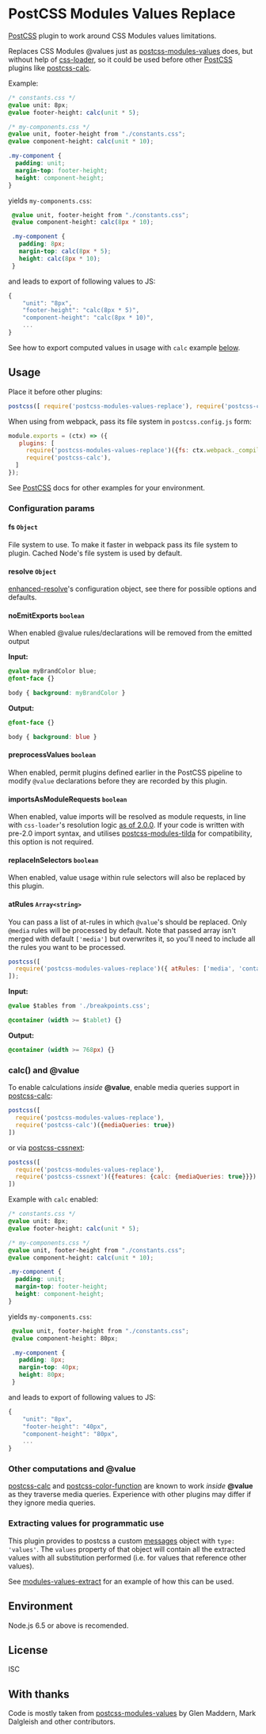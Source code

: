 # PostCSS Modules Values Replace

[PostCSS] plugin to work around CSS Modules values limitations.

[PostCSS]: https://github.com/postcss/postcss
[css-loader]: https://github.com/webpack/css-loader
[postcss-calc]: https://github.com/postcss/postcss-calc
[postcss-cssnext]: https://github.com/MoOx/postcss-cssnext
[postcss-color-function]: https://github.com/postcss/postcss-color-function
[postcss-modules-tilda]: https://github.com/princed/postcss-modules-tilda
[postcss-modules-values]: https://github.com/css-modules/postcss-modules-values
[modules-values-extract]: https://github.com/alexhisen/modules-values-extract
[enhanced-resolve]: https://github.com/webpack/enhanced-resolve/#contributing
Replaces CSS Modules @values just as [postcss-modules-values] does, but without help of [css-loader],
so it could be used before other [PostCSS] plugins like [postcss-calc].

Example:

```css
/* constants.css */
@value unit: 8px;
@value footer-height: calc(unit * 5);

/* my-components.css */
@value unit, footer-height from "./constants.css";
@value component-height: calc(unit * 10);

.my-component {
  padding: unit;
  margin-top: footer-height;
  height: component-height;
}
```

yields `my-components.css`:

```css
 @value unit, footer-height from "./constants.css";
 @value component-height: calc(8px * 10);

 .my-component {
   padding: 8px;
   margin-top: calc(8px * 5);
   height: calc(8px * 10);
 }
 ```

and leads to export of following values to JS:

```js
{
    "unit": "8px",
    "footer-height": "calc(8px * 5)",
    "component-height": "calc(8px * 10)",
    ...
}
```

See how to export computed values in usage with `calc` example [below](#calc-and-value).

## Usage

Place it before other plugins:
```js
postcss([ require('postcss-modules-values-replace'), require('postcss-calc') ]);
```

When using from webpack, pass its file system in `postcss.config.js` form:

```js
module.exports = (ctx) => ({
   plugins: [
     require('postcss-modules-values-replace')({fs: ctx.webpack._compiler.inputFileSystem}),
     require('postcss-calc'),
  ]
});
```
See [PostCSS] docs for other examples for your environment.

### Configuration params

#### fs `Object`

File system to use. To make it faster in webpack pass its file system to plugin.
Cached Node's file system is used by default.

#### resolve `Object`

[enhanced-resolve]'s configuration object, see there for possible options and defaults.


#### noEmitExports `boolean`

When enabled @value rules/declarations will be removed from the emitted output

**Input:**
```css
@value myBrandColor blue;
@font-face {}

body { background: myBrandColor }
```

**Output:**
```css
@font-face {}

body { background: blue }
```

#### preprocessValues `boolean`

When enabled, permit plugins defined earlier in the PostCSS pipeline to modify `@value` declarations before they are recorded by this plugin.

#### importsAsModuleRequests `boolean`

When enabled, value imports will be resolved as module requests, in line with `css-loader`'s resolution logic [as of 2.0.0](https://github.com/webpack-contrib/css-loader/blob/master/CHANGELOG.md#200-2018-12-07).
If your code is written with pre-2.0 import syntax, and utilises [postcss-modules-tilda] for compatibility, this option is not required.

#### replaceInSelectors `boolean`

When enabled, value usage within rule selectors will also be replaced by this plugin.

#### atRules `Array<string>`

You can pass a list of at-rules in which `@value`'s should be replaced. Only `@media` rules will be processed by default.
Note that passed array isn't merged with default `['media']` but overwrites it, so you'll need to include all the rules you want to be processed.

```js
postcss([
  require('postcss-modules-values-replace')({ atRules: ['media', 'container']  })
]);
```
**Input:**
```css
@value $tables from './breakpoints.css';

@container (width >= $tablet) {}
```

**Output:**
```css
@container (width >= 768px) {}
```

### calc() and @value

To enable calculations *inside* **@value**, enable media queries support in [postcss-calc]:

```js
postcss([
  require('postcss-modules-values-replace'),
  require('postcss-calc')({mediaQueries: true})
])
```

or via [postcss-cssnext]:

```js
postcss([
  require('postcss-modules-values-replace'),
  require('postcss-cssnext')({features: {calc: {mediaQueries: true}}})
])
```

Example with `calc` enabled:

```css
/* constants.css */
@value unit: 8px;
@value footer-height: calc(unit * 5);

/* my-components.css */
@value unit, footer-height from "./constants.css";
@value component-height: calc(unit * 10);

.my-component {
  padding: unit;
  margin-top: footer-height;
  height: component-height;
}
```

yields `my-components.css`:

```css
 @value unit, footer-height from "./constants.css";
 @value component-height: 80px;

 .my-component {
   padding: 8px;
   margin-top: 40px;
   height: 80px;
 }
 ```

and leads to export of following values to JS:

```js
{
    "unit": "8px",
    "footer-height": "40px",
    "component-height": "80px",
    ...
}
```

### Other computations and @value

[postcss-calc] and [postcss-color-function] are known to work *inside* **@value** as they traverse media queries.
Experience with other plugins may differ if they ignore media queries.

### Extracting values for programmatic use
This plugin provides to postcss a custom [messages](http://api.postcss.org/Result.html#messages) object with `type: 'values'`.
The `values` property of that object will contain all the extracted values with all substitution performed (i.e. for values that reference other values).

See [modules-values-extract] for an example of how this can be used.

## Environment

Node.js 6.5 or above is recomended.

## License

ISC

## With thanks

Code is mostly taken from [postcss-modules-values] by Glen Maddern, Mark Dalgleish and other contributors.
